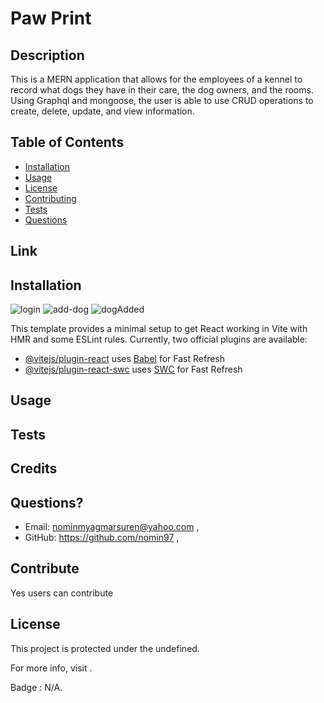 # Paw Print
  
## Description 
This is a MERN application that allows for the employees of a kennel to record what dogs they have in their care, the dog owners, and the rooms. Using Graphql and mongoose, the user is able to use CRUD operations to create, delete, update, and view information. 
  
## Table of Contents
- [Installation](#installation)
- [Usage](#usage)
- [License](#license)
- [Contributing](#contributing)
- [Tests](#tests)
- [Questions](#questions)
  
## Link
  
  
## Installation 
![login](https://github.com/pcstoyle/paw-print/assets/137148764/f7a1de9e-e9a6-4245-8215-0fbf0daecaaa)
![add-dog](https://github.com/pcstoyle/paw-print/assets/137148764/41fb0a1a-90f7-485e-9ca1-bc68417ee704)
![dogAdded](https://github.com/pcstoyle/paw-print/assets/137148764/15a141a0-4769-45be-b685-a5da706296a9)



This template provides a minimal setup to get React working in Vite with HMR and some ESLint rules.
Currently, two official plugins are available:

- [@vitejs/plugin-react](https://github.com/vitejs/vite-plugin-react/blob/main/packages/plugin-react/README.md) uses [Babel](https://babeljs.io/) for Fast Refresh
- [@vitejs/plugin-react-swc](https://github.com/vitejs/vite-plugin-react-swc) uses [SWC](https://swc.rs/) for Fast Refresh

  
## Usage
  
  
## Tests
  
  
## Credits
  
  
## Questions?
* Email: <nominmyagmarsuren@yahoo.com> , 
* GitHub: <https://github.com/nomin97> , 
  
## Contribute
  Yes users can contribute
  
## License
This project is protected under the undefined.
  
For more info, visit .
  
Badge : N/A.
